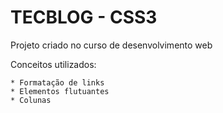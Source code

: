 # TECBLOG - CSS3

Projeto criado no curso de desenvolvimento web

Conceitos utilizados:

    * Formatação de links
    * Elementos flutuantes
    * Colunas 
